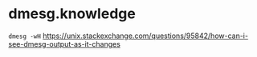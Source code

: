 # dmesg.knowledge
`dmesg -wH` https://unix.stackexchange.com/questions/95842/how-can-i-see-dmesg-output-as-it-changes
